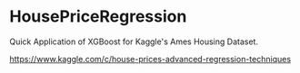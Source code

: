 # HousePriceRegression
Quick Application of XGBoost for Kaggle's Ames Housing Dataset.

https://www.kaggle.com/c/house-prices-advanced-regression-techniques
